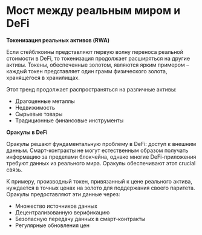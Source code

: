 # Мост между реальным миром и DeFi

**Токенизация реальных активов (RWA)**

Если стейблкоины представляют первую волну переноса реальной стоимости в DeFi, то токенизация продолжает расширяться на другие активы. Токены, обеспеченные золотом, являются ярким примером – каждый токен представляет один грамм физического золота, хранящегося в хранилищах.

Этот тренд продолжает распространяться на различные активы:

- Драгоценные металлы
- Недвижимость
- Сырьевые товары
- Традиционные финансовые инструменты

**Оракулы в DeFi**

Оракулы решают фундаментальную проблему в DeFi: доступ к внешним данным. Смарт-контракты не могут естественным образом получать информацию за пределами блокчейна, однако многие DeFi-приложения требуют данных из реального мира. Оракулы обеспечивают этот crucial связь.

К примеру, производный токен, привязанный к цене реального актива, нуждается в точных ценах на золото для поддержания своего паритета. Оракулы предоставляют эти данные через:

- Множество источников данных
- Децентрализованную верификацию
- Безопасную передачу данных в смарт-контракты
- Регулярные обновления цен